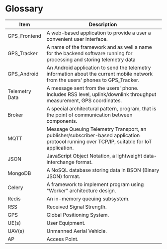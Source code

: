# Glossary

|Item| Description|
|---|---|
|GPS_Frontend|A web-based application to provide a user a convenient user interface.|
|GPS_Tracker|A name of the framework and as well a name for the backend software running for processing and storing telemetry data|
|GPS_Android|An Android application to send the telemetry information about the current mobile network from the users' phones to GPS_Tracker.|
|Telemetry Data| A message sent from the users' phone. Includes RSS level, uplink/downlink throughput measurement, GPS coordinates.|
|Broker|A special architectural pattern, program, that is the point of communication between components.|
|MQTT|Message Queuing Telemetry Transport, an publisher/subscriber-based application protocol running over TCP/IP, suitable for IoT application.|
|JSON|JavaScript Object Notation, a lightweight data-interchange format.|
|MongoDB| A NoSQL database storing data in BSON (Binary JSON) format.|
|Celery|A framework to implement program using "Worker" architecture design.|
|Redis|An in-memory queuing subsystem.|
|RSS| Received Signal Strength.|
|GPS| Global Positioning System.|
|UE(s)| User Equipment.|
|UAV(s)|Unmanned Aerial Vehicle.|
|AP|Access Point.|